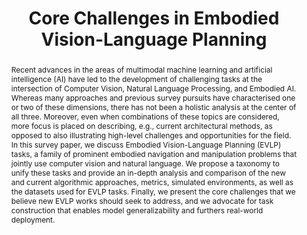 ---
layout: default
title: "Core Challenges in Embodied Vision-Language Planning"
paper_url: https://jair.org/index.php/jair/article/view/13646/26807
poster: null
code: null
video: null
thumbnail: assets/img/publications/evlp.png
authors: Jonathan Francis*, Nariaki Kitamura*, Felix Labelle*, Xiaopen Lu*, <b class="text-primary">Ingrid Navarro*</b> and Jean Oh
note: \* Equal contribution, ordered alphabetically.
where: Journal of Artificial Intelligence Research (JAIR), 2022
id: paper_evlp
abstract: "
Recent advances in the areas of multimodal machine learning and artificial intelligence (AI) have 
led to the development of challenging tasks at the intersection of Computer Vision, Natural Language 
Processing, and Embodied AI. Whereas many approaches and previous survey pursuits have characterised 
one or two of these dimensions, there has not been a holistic analysis at the center of all three. 
Moreover, even when combinations of these topics are considered, more focus is placed on describing, 
e.g., current architectural methods, as opposed to also illustrating high-level challenges and 
opportunities for the field. In this survey paper, we discuss Embodied Vision-Language Planning (EVLP)
tasks, a family of prominent embodied navigation and manipulation problems that jointly use computer 
vision and natural language. We propose a taxonomy to unify these tasks and provide an in-depth 
analysis and comparison of the new and current algorithmic approaches, metrics, simulated environments, 
as well as the datasets used for EVLP tasks. Finally, we present the core challenges that we believe 
new EVLP works should seek to address, and we advocate for task construction that enables model 
generalizability and furthers real-world deployment.
"
---